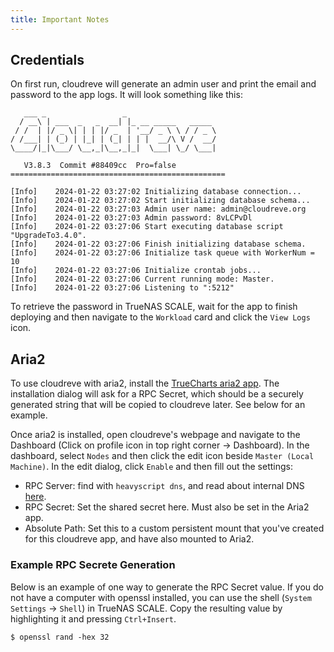 ```yaml
---
title: Important Notes
---
```


## Credentials

On first run, cloudreve will generate an admin user and print the email and password to the app logs. It will look something like this:

```
   ___ _                 _
  / __\ | ___  _   _  __| |_ __ _____   _____
 / /  | |/ _ \| | | |/ _  | '__/ _ \ \ / / _ \
/ /___| | (_) | |_| | (_| | | |  __/\ V /  __/
\____/|_|\___/ \__,_|\__,_|_|  \___| \_/ \___|

   V3.8.3  Commit #88409cc  Pro=false
================================================

[Info]    2024-01-22 03:27:02 Initializing database connection...
[Info]    2024-01-22 03:27:02 Start initializing database schema...
[Info]    2024-01-22 03:27:03 Admin user name: admin@cloudreve.org
[Info]    2024-01-22 03:27:03 Admin password: 8vLCPvDl
[Info]    2024-01-22 03:27:06 Start executing database script "UpgradeTo3.4.0".
[Info]    2024-01-22 03:27:06 Finish initializing database schema.
[Info]    2024-01-22 03:27:06 Initialize task queue with WorkerNum = 10
[Info]    2024-01-22 03:27:06 Initialize crontab jobs...
[Info]    2024-01-22 03:27:06 Current running mode: Master.
[Info]    2024-01-22 03:27:06 Listening to ":5212"
```

To retrieve the password in TrueNAS SCALE, wait for the app to finish deploying and then navigate to the `Workload` card and click the `View Logs` icon.

## Aria2

To use cloudreve with aria2, install the [TrueCharts aria2 app](/charts/stable/aria2/). The installation dialog will ask for a RPC Secret, which should be a securely generated string that will be copied to cloudreve later. See below for an example.

Once aria2 is installed, open cloudreve's webpage and navigate to the Dashboard (Click on profile icon in top right corner -> Dashboard). In the dashboard, select `Nodes` and then click the edit icon beside `Master (Local Machine)`. In the edit dialog, click `Enable` and then fill out the settings:

- RPC Server: find with `heavyscript dns`, and read about internal DNS [here](/manual/SCALE/guides/linking-apps/).
- RPC Secret: Set the shared secret here. Must also be set in the Aria2 app.
- Absolute Path: Set this to a custom persistent mount that you've created for this cloudreve app, and have also mounted to Aria2.

### Example RPC Secrete Generation

Below is an example of one way to generate the RPC Secret value. If you do not have a computer with openssl installed, you can use the shell (`System Settings` -> `Shell`) in TrueNAS SCALE. Copy the resulting value by highlighting it and pressing `Ctrl+Insert`.

```
$ openssl rand -hex 32
```
